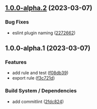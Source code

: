 ## [1.0.0-alpha.2](https://github.com/alarm109/eslint-plugin-no-direct-array-evaluation/compare/v1.0.0-alpha.1...v1.0.0-alpha.2) (2023-03-07)


### Bug Fixes

* eslint plugin naming ([2272662](https://github.com/alarm109/eslint-plugin-no-direct-array-evaluation/commit/2272662bbe7cbfbf245c2c9d55c9d2844cb60242))

## 1.0.0-alpha.1 (2023-03-07)


### Features

* add rule and test ([f08db39](https://github.com/alarm109/eslint-no-direct-array-evaluation/commit/f08db39aa3bb6fbae517b52710725de1f48ced45))
* export rule ([f3c721d](https://github.com/alarm109/eslint-no-direct-array-evaluation/commit/f3c721d0cedf42b107e3fd38f2e9ed1133b5742c))


### Build System / Dependencies

* add commitlint ([2fdc824](https://github.com/alarm109/eslint-no-direct-array-evaluation/commit/2fdc824cf4c20f2302d3d715785cb7ae704812d5))
